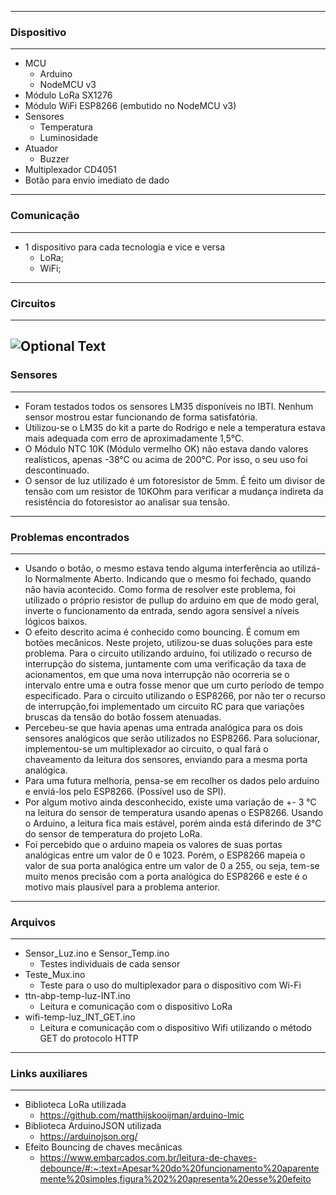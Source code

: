 ---------------------------------
### Dispositivo
---------------------------------
* MCU
  * Arduino
  * NodeMCU v3
* Módulo LoRa SX1276
* Módulo WiFi ESP8266 (embutido no NodeMCU v3)
* Sensores 
  * Temperatura
  * Luminosidade
* Atuador
  * Buzzer
* Multiplexador CD4051
* Botão para envio imediato de dado

---------------------------------
### Comunicação
---------------------------------
* 1 dispositivo para cada tecnologia e vice e versa
  * LoRa;
  * WiFi;
---------------------------------
### Circuitos
---------------------------------
 ![Optional Text](../master/device/EsquemaLoRa_bb1.png)
---------------------------------
### Sensores
---------------------------------
* Foram testados todos os sensores LM35 disponíveis no IBTI. Nenhum sensor mostrou estar
funcionando de forma satisfatória.
* Utilizou-se o LM35 do kit a parte do Rodrigo e nele a temperatura estava mais adequada com erro de aproximadamente 1,5°C.
* O Módulo NTC 10K (Módulo vermelho OK) não estava dando valores realísticos, apenas -38°C ou acima de 200°C. Por isso, o seu uso foi descontinuado.
* O sensor de luz utilizado é um fotoresistor de 5mm. É feito um divisor de tensão com um resistor de 10KOhm para verificar a mudança indireta da resistência do fotoresistor ao analisar sua tensão.
---------------------------------
### Problemas encontrados
---------------------------------
* Usando o botão, o mesmo estava tendo alguma interferência ao utilizá-lo Normalmente Aberto. Indicando que o mesmo foi fechado, quando não havia acontecido. Como forma de resolver este problema, foi utilizado o próprio resistor de pullup do arduino em que de modo geral, inverte o funcionamento da entrada, sendo agora sensível
a níveis lógicos baixos.
* O efeito descrito acima é conhecido como bouncing. É comum em botões mecânicos. Neste projeto, utilizou-se duas soluções para este problema. Para o circuito utilizando arduino, foi utilizado o recurso de interrupção do sistema, juntamente com uma verificação da taxa de acionamentos, em que uma nova interrupção não ocorreria se o intervalo entre uma e outra fosse menor que um curto período de tempo especificado. Para o circuito utilizando o ESP8266, por não ter o recurso de interrupção,foi implementado um circuito RC para que variações bruscas da tensão do botão fossem atenuadas.
* Percebeu-se que havia apenas uma entrada analógica para os dois sensores analógicos que serão utilizados no ESP8266. Para solucionar, implementou-se um multiplexador ao circuito, o qual fará o chaveamento da leitura dos sensores, enviando para a mesma porta analógica.
* Para uma futura melhoria, pensa-se em recolher os dados pelo arduino e enviá-los pelo ESP8266. (Possível uso de SPI).
* Por algum motivo ainda desconhecido, existe uma variação de +- 3 °C na leitura do sensor de temperatura usando apenas o ESP8266. Usando o Arduino, a leitura fica mais estável, porém ainda está diferindo de 3°C do sensor de temperatura do projeto LoRa.
* Foi percebido que o arduino mapeia os valores de suas portas analógicas entre um valor de 0 e 1023. Porém, o ESP8266 mapeia o valor de sua porta analógica entre um valor de 0 a 255, ou seja, tem-se muito menos precisão com a porta analógica do ESP8266 e este é o motivo mais plausível para a problema anterior.
---------------------------------
### Arquivos
---------------------------------
* Sensor_Luz.ino e Sensor_Temp.ino 
  * Testes individuais de cada sensor
* Teste_Mux.ino 
  * Teste para o uso do multiplexador para o dispositivo com Wi-Fi  
* ttn-abp-temp-luz-INT.ino 
  * Leitura e comunicação com o dispositivo LoRa
* wifi-temp-luz_INT_GET.ino 
  * Leitura e comunicação com o dispositivo Wifi utilizando o método GET do protocolo HTTP
---------------------------------
### Links auxiliares
---------------------------------
* Biblioteca LoRa utilizada
  * https://github.com/matthijskooijman/arduino-lmic
* Biblioteca ArduinoJSON utilizada
  * https://arduinojson.org/
* Efeito Bouncing de chaves mecânicas
  * https://www.embarcados.com.br/leitura-de-chaves-debounce/#:~:text=Apesar%20do%20funcionamento%20aparentemente%20simples,figura%202%20apresenta%20esse%20efeito

